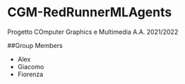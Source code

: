# CGM-RedRunnerMLAgents

Progetto COmputer Graphics e Multimedia A.A. 2021/2022

##Group Members
- Alex
- Giacomo
- Fiorenza
  

